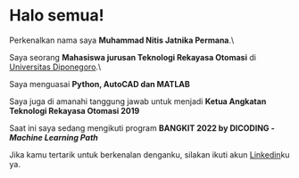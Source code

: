 # Halo semua! 

Perkenalkan nama saya **Muhammad Nitis Jatnika Permana**.\

Saya seorang **Mahasiswa jurusan Teknologi Rekayasa Otomasi** di [Universitas Diponegoro](https://www.undip.ac.id//).\

Saya menguasai **Python, AutoCAD dan MATLAB**

Saya juga di amanahi tanggung jawab untuk menjadi **Ketua Angkatan Teknologi Rekayasa Otomasi 2019**

Saat ini saya sedang mengikuti program **BANGKIT 2022 by DICODING - *Machine Learning Path*** 

Jika kamu tertarik untuk berkenalan denganku, silakan ikuti akun [Linkedin](https://www.linkedin.com/in/muhammad-nitis-039ba8203/)ku ya.
